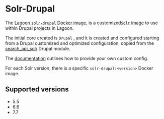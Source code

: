# Solr-Drupal

The [Lagoon `solr-drupal` Docker image](https://github.com/amazeeio/lagoon/blob/master/images/solr-drupal/Dockerfile), is a customized[`Solr` image](./) to use within Drupal projects in Lagoon.

The initial core created is `Drupal` , and it is created and configured starting from a Drupal customized and optimized configuration, copied from the [search\_api\_solr](https://www.drupal.org/project/search_api_solr) Drupal module.

The [documentation](./#lagoon-and-openshift-adaptions) outlines how to provide your own custom config.

For each Solr version, there is a specific `solr-drupal:<version>` Docker image.

## Supported versions

* 5.5
* 6.6
* 7.7

